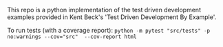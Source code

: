 This repo is a python implementation of the test driven development examples provided in Kent Beck's 'Test Driven Development By Example'.

To run tests (with a coverage report): `python -m pytest "src/tests" -p no:warnings --cov="src"  --cov-report html`